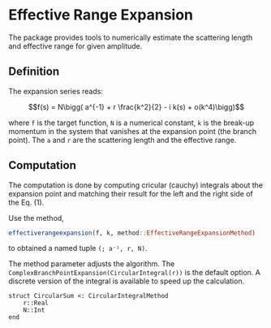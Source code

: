 # Effective Range Expansion

The package provides tools to numerically estimate the scattering length and effective range for given amplitude.

## Definition
The expansion series reads:

$$f(s) = N\bigg( a^{-1} + r \frac{k^2}{2} - i k(s) + o(k^4)\bigg)$$




where `f` is the target function, `N` is a numerical constant, `k` is the break-up momentum in the system that vanishes at the expansion point (the branch point).
The `a` and `r` are the scattering length and the effective range.

## Computation
The computation is done by computing cricular (cauchy) integrals about the expansion point and matching their result for the
left and the right side of the Eq. (1).

Use the method,
```julia
effectiverangeexpansion(f, k, method::EffectiveRangeExpansionMethod)
```
to obtained a named tuple `(; a⁻¹, r, N)`.

The method parameter adjusts the algorithm. The `ComplexBranchPointExpansion(CircularIntegral(r))` is the default option.
A discrete version of the integral is available to speed up the calculation.
```
struct CircularSum <: CircularIntegralMethod
    r::Real
    N::Int
end


